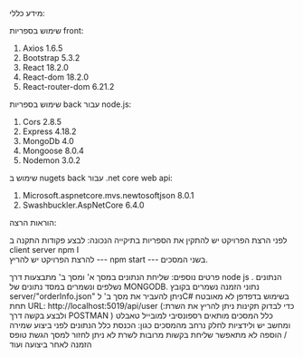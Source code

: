 מידע כללי:

שימוש בספריות 
front: 

1.	Axios 1.6.5
2.	Bootstrap 5.3.2
3.	React 18.2.0	
4.	React-dom 18.2.0
5.	React-router-dom 6.21.2

שימוש בספריות 
back עבור node.js:
1.	Cors 2.8.5
2.	Express 4.18.2
3.	MongoDb 4.0
4.	Mongoose 8.0.4
5.	Nodemon 3.0.2 

שימוש ב nugets back עבור 
.net core web api:
1.	Microsoft.aspnetcore.mvs.newtosoftjson 8.0.1
2.	Swashbuckler.AspNetCore 6.4.0

הוראות הרצה:

לפני הרצת הפרויקט יש להתקין את הספריות בתיקייה הנכונה: לבצע פקודות התקנה ב
client server
npm I  
להרצת הפרויקט יש להריץ 
--- npm start --- בשני המסכים.


פרטים נוספים:
שליחת הנתונים במסך א' ומסך ב' מתבצעות דרך 
node js .
הנתונים נשלפים ונשמרים במסד נתונים של 
MONGODB.
נתוני הזמנה נשמרים בקובץ 
server/"orderInfo.json"
ניתן להעביר את מסך ב' לC# בשימוש בדפדפן לא מאובטח
תחת URL: http://localhost:5019/api/user
(:כדי לבדוק תקינות ניתן להריץ את השרת ולבצע בקשה דרך
 POSTMAN
  ) 
כלל המסכים מותאים רספונסיבי למובייל טאבלט ומחשב
יש ולידציות לחלק נרחב מהמסכים כגון:
הכנסת כלל הנתונים לפני ביצוע שמירה /  הוספה
לא מתאפשר שליחת בקשות מרובות לשרת
לא ניתן לחזור למסך הגשת טופס הזמנה לאחר ביצועה
ועוד
